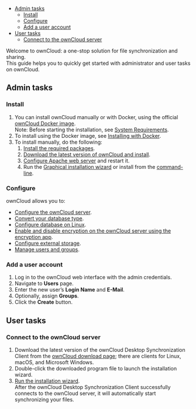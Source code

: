 
  * [Admin tasks](#admin-tasks)
    + [Install](#install)
    + [Configure](#configure)
    + [Add a user account](#add-a-user-account)
  * [User tasks](#user-tasks)
    + [Connect to the ownCloud server](#connect-to-the-owncloud-server)






Welcome to ownCloud: a one-stop solution for file synchronization and sharing.
<br>
This guide helps you to quickly get started with administrator and user tasks on ownCloud.
## Admin tasks
### Install
1. You can install ownCloud manually or with Docker, using the official [ownCloud Docker image](https://hub.docker.com/r/owncloud/server/tags).<br>
   Note: Before starting the installation, see [System Requirements](https://doc.owncloud.org/server/10.5/admin_manual/installation/system_requirements.html).
2. To install using the Docker image, see [Installing with Docker](https://doc.owncloud.org/server/10.5/admin_manual/installation/docker/).
3. To install manually, do the following:
     1. [Install the required packages](https://doc.owncloud.org/server/10.5/admin_manual/installation/manual_installation.html#install-the-required-packages).
     2. [Download the latest version of ownCloud and install](https://doc.owncloud.org/server/10.5/admin_manual/installation/manual_installation.html#install-owncloud).
     3. [Configure Apache web server](https://doc.owncloud.org/server/10.5/admin_manual/installation/manual_installation.html#configure-the-web-server) and restart it.
     4. Run the [Graphical installation wizard](https://doc.owncloud.org/server/10.5/admin_manual/installation/installation_wizard.html) or install from the [command-line](https://doc.owncloud.org/server/10.5/admin_manual/installation/command_line_installation.html).
   
### Configure
ownCloud allows you to:
- [Configure the ownCloud server](https://doc.owncloud.org/server/10.5/admin_manual/configuration/server/).
- [Convert your database type](https://doc.owncloud.org/server/10.5/admin_manual/configuration/database/db_conversion.html).
- [Configure database on Linux](https://doc.owncloud.org/server/10.5/admin_manual/configuration/database/linux_database_configuration.html).
- [Enable and disable encryption on the ownCloud server using the encryption app](https://doc.owncloud.org/server/10.5/admin_manual/configuration/files/encryption/root.html).
- [Configure external storage](https://doc.owncloud.org/server/10.5/admin_manual/configuration/files/external_storage/).
- [Manage users and groups](https://doc.owncloud.org/server/10.5/admin_manual/configuration/user/).


### Add a user account
1. Log in to the ownCloud web interface with the admin credentials.
1. Navigate to **Users** page.
2. Enter the new user’s **Login Name** and **E-Mail**.
3. Optionally, assign **Groups**.
4. Click the **Create** button.

## User tasks
### Connect to the ownCloud server
1. Download the latest version of the ownCloud Desktop Synchronization Client from the [ownCloud download page](https://owncloud.com/download/#desktop-clients); there are clients for Linux, macOS, and Microsoft Windows.
2. Double-click the downloaded program file to launch the installation wizard.
3. [Run the installation wizard](https://doc.owncloud.com/desktop/2.6/installing.html#installation-wizard).<br>
   After the ownCloud Desktop Synchronization Client successfully connects to the ownCloud server, it will automatically start synchronizing your files.
 



